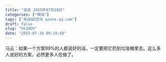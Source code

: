 ```yaml
---
title: "说说 2015年07月28日"
categories: ["嘀咕"]
tags: ["来自QQ空间 qzone.qq.com"]
draft: false
slug: "hk1OOV"
date: "2015-07-28 09:34:48"
---
```


马云：如果一个方案99%的人都说好的话，一定要把它扔到垃圾桶里去。这么多人说好的方案，必然更多人在做了。
